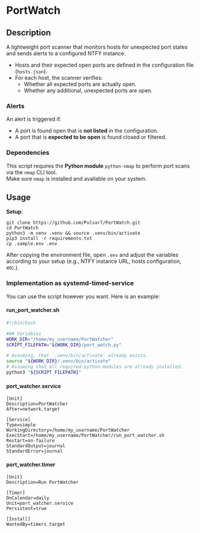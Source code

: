 # PortWatch

## Description

A lightweight port scanner that monitors hosts for unexpected port states and sends alerts to a configured NTFY instance.

- Hosts and their expected open ports are defined in the configuration file (`hosts.json`).
- For each host, the scanner verifies:
  - Whether all expected ports are actually open.
  - Whether any additional, unexpected ports are open.

### Alerts

An alert is triggered if:
- A port is found open that is **not listed** in the configuration.
- A port that is **expected to be open** is found closed or filtered.

### Dependencies

This script requires the **Python module** `python-nmap` to perform port scans via the `nmap` CLI tool.  
Make sure `nmap` is installed and available on your system.

## Usage

__Setup__:

```SHELL
git clone https://github.com/Pulsar7/PortWatch.git
cd PortWatch
python3 -m venv .venv && source .venv/bin/activate
pip3 install -r requirements.txt
cp .sample.env .env
```

After copying the environment file, open `.env` and adjust the variables according to your setup (e.g., NTFY instance URL, hosts configuration, etc.).

### Implementation as systemd-timed-service

You can use the script however you want.
Here is an example:

#### run_port_watcher.sh

```BASH
#!/bin/bash

### Variables
WORK_DIR="/home/my_username/PortWatcher"
SCRIPT_FILEPATH="${WORK_DIR}/port_watch.py"

# Assuming, that `.venv/bin/activate` already exists.
source "${WORK_DIR}/.venv/bin/activate"
# Assuming that all required python-modules are already installed.
python3 "${SCRIPT_FILEPATH}"
```

#### port_watcher.service

```SHELL
[Unit]
Description=PortWatcher
After=network.target

[Service]
Type=simple
WorkingDirectory=/home/my_username/PortWatcher
ExecStart=/home/my_username/PortWatcher/run_port_watcher.sh
Restart=on-failure
StandardOutput=journal
StandardError=journal
```

#### port_watcher.timer

```SHELL
[Unit]
Description=Run PortWatcher

[Timer]
OnCalendar=daily  
Unit=port_watcher.service
Persistent=true

[Install]
WantedBy=timers.target
```